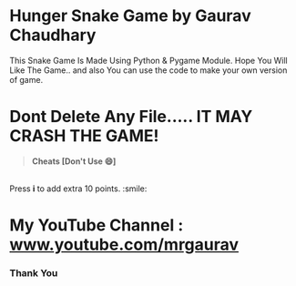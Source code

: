 # Hunger Snake Game by Gaurav Chaudhary
This Snake Game Is Made Using Python & Pygame Module.
Hope You Will Like The Game.. and also You can use the code to make your own version of game.

# Dont Delete Any File..... IT MAY CRASH THE GAME!

> **Cheats [Don't Use :smile:]**
<br>
Press <b>i</b> to add extra 10 points. :smile:

# My YouTube Channel : www.youtube.com/mrgaurav

### Thank You


